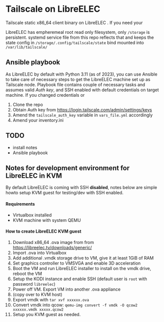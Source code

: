 # Tailscale on LibreELEC
Tailscale static x86_64 client binary on LibreELEC . If you need your 

LibreELEC has empheremeal root read only filesystem, only `/storage` is persistent. systemd service file from this repo reflects that and keeps the state config in `/storage/.config/tailscale/state` bind mounted into `/var/lib/tailscale/`

## Ansible playbook

As LibreELEC by default with Python 3.11 (as of 2023), you can use Ansible to take care of necessary steps to get the LibreELEC machine set up as Tailscale node. Playbook file contains couple of necessary tasks and assumes valid *Auth key*, and SSH enabled with default credentials on target machine. If you changed credentials or 

1. Clone the repo
2. Obtain Auth key from https://login.tailscale.com/admin/settings/keys
3. Amend the `tailscale_auth_key` variable in `vars_file.yml` accordingly
4. Amend your inventory.ini

## TODO

- install notes
- Ansible playbook

## Notes for development environment for LibreELEC in KVM

By default LibreELEC is coming with SSH **disabled**, notes below are simple howto setup KVM guest for testing/dev with SSH enabled.

#### Requirements

- Virtualbox installed
- KVM machine with system QEMU

#### How to create LibreELEC KVM guest 

1. Download x86_64 .ova image from from https://libreelec.tv/downloads/generic/
2. Import .ova into Virtualbox
3. Add additional .vmdk storage drive to VM, give it at least 1GiB of RAM
4. Set graphics controller to VMSVGA and enable 3D acceleration
5. Boot the VM and run LibreELEC installer to install on the vmdk drive, reboot the VM
6. Setup the KODI instance and enable SSH (default user is `root` with password `libreelec`)
7. Power off VM. Export VM into another .ova appliance 
8. (copy over to KVM host)
9. Export vmdk with `tar xvf xxxxxx.ova`
10. Convert vmdk into qcow:  `qemu-img convert -f vmdk -O qcow2 xxxxxx.vmdk xxxxx.qcow2`
11. Setup you KVM guest as needed.
